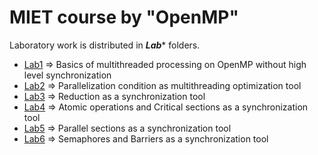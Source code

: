 # MIET course by "OpenMP"
Laboratory work is distributed in ***Lab**** folders. 

+ [Lab1](Lab1)   =>  Basics of multithreaded processing on OpenMP without high level synchronization
+ [Lab2](Lab2)   =>  Parallelization condition as multithreading optimization tool
+ [Lab3](Lab3)   =>  Reduction as a synchronization tool
+ [Lab4](Lab4)   =>  Atomic operations and Critical sections as a synchronization tool
+ [Lab5](Lab5)   =>  Parallel sections as a synchronization tool
+ [Lab6](Lab6)   =>  Semaphores and Barriers as a synchronization tool

